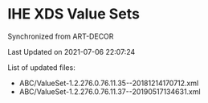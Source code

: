 # IHE XDS Value Sets

Synchronized from ART-DECOR

Last Updated on 2021-07-06 22:07:24

List of updated files:
* ABC/ValueSet-1.2.276.0.76.11.35--20181214170712.xml
* ABC/ValueSet-1.2.276.0.76.11.37--20190517134631.xml
